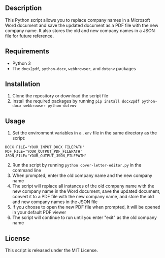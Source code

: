 ## Description

This Python script allows you to replace company names in a Microsoft Word document and save the updated document as a PDF file with the new company name. It also stores the old and new company names in a JSON file for future reference.

## Requirements

- Python 3
- The `docx2pdf`, `python-docx`, `webbrowser`, and `dotenv` packages

## Installation

1. Clone the repository or download the script file
2. Install the required packages by running `pip install docx2pdf python-docx webbrowser python-dotenv`

## Usage

1. Set the environment variables in a `.env` file in the same directory as the script:
```
DOCX_FILE='YOUR_INPUT_DOCX_FILEPATH'
PDF_FILE='YOUR_OUTPUT_PDF_FILEPATH'
JSON_FILE='YOUR_OUTPUT_JSON_FILEPATH'
```
2. Run the script by running `python cover-letter-editor.py` in the command line
3. When prompted, enter the old company name and the new company name
4. The script will replace all instances of the old company name with the new company name in the Word document, save the updated document, convert it to a PDF file with the new company name, and store the old and new company names in the JSON file
5. If you choose to open the new PDF file when prompted, it will be opened in your default PDF viewer
6. The script will continue to run until you enter "exit" as the old company name

## License

This script is released under the MIT License.
